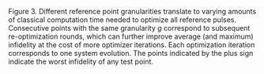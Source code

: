 Figure 3. Different reference point granularities translate to varying amounts of classical computation time needed to optimize all reference pulses. Consecutive points with the same granularity $g$ correspond to subsequent re-optimization rounds, which can further improve average (and maximum) infidelity at the cost of more optimizer iterations. Each optimization iteration corresponds to one system evolution. The points indicated by the plus sign indicate the worst infidelity of any test point.